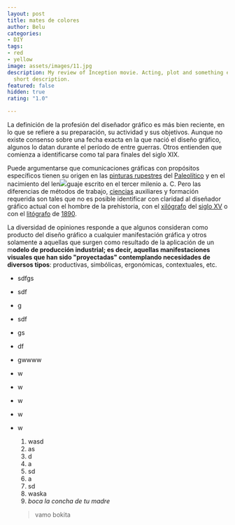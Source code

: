 ```yaml
---
layout: post
title: mates de colores
author: Belu
categories:
- DIY
tags:
- red
- yellow
image: assets/images/11.jpg
description: My review of Inception movie. Acting, plot and something else in this
  short description.
featured: false
hidden: true
rating: "1.0"

---
```

La definición de la profesión del diseñador gráfico es más bien reciente, en lo que se refiere a su preparación, su actividad y sus objetivos. Aunque no existe consenso sobre una fecha exacta en la que nació el diseño gráfico, algunos lo datan durante el período de entre guerras. Otros entienden que comienza a identificarse como tal para finales del siglo XIX.

Puede argumentarse que comunicaciones gráficas con propósitos específicos tienen su origen en las [pinturas rupestres](https://es.wikipedia.org/wiki/Pintura_rupestre "Pintura rupestre") del [Paleolítico](https://es.wikipedia.org/wiki/Paleol%C3%ADtico "Paleolítico") y en el nacimiento del len![](https://upload.wikimedia.org/wikipedia/commons/thumb/6/65/Die_hystorie_vanden_grooten_Coninck_Alexander_Delft_1491_01.jpg/800px-Die_hystorie_vanden_grooten_Coninck_Alexander_Delft_1491_01.jpg)guaje escrito en el tercer milenio a. C. Pero las diferencias de métodos de trabajo, [ciencias](https://es.wikipedia.org/wiki/Ciencia "Ciencia") auxiliares y formación requerida son tales que no es posible identificar con claridad al diseñador gráfico actual con el hombre de la prehistoria, con el [xilógrafo](https://es.wikipedia.org/wiki/Xilograf%C3%ADa "Xilografía") del [siglo XV](https://es.wikipedia.org/wiki/Siglo_XV "Siglo XV") o con el [litógrafo](https://es.wikipedia.org/wiki/Litograf%C3%ADa "Litografía") de [1890](https://es.wikipedia.org/wiki/1890 "1890").

La diversidad de opiniones responde a que algunos consideran como producto del diseño gráfico a cualquier manifestación gráfica y otros solamente a aquellas que surgen como resultado de la aplicación de un m**odelo de producción industrial; es decir, aquellas manifestaciones visuales que han sido "proyectadas" contemplando necesidades de diversos tipos**: productivas, simbólicas, ergonómicas, contextuales, etc.

* sdfgs
* sdf
* g
* sdf
* gs
* df
* gwwww
* w
* w
* w
* w
* w
  1. wasd
  2. as
  3. d
  4. a
  5. sd
  6. a
  7. sd
  8. waska
  9. _boca la concha de tu madre_

  > vamo bokita